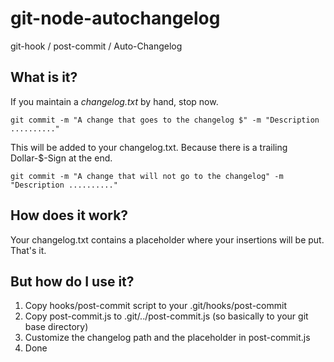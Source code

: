 # git-node-autochangelog
git-hook / post-commit / Auto-Changelog


## What is it?
If you maintain a *changelog.txt* by hand, stop now. 

    git commit -m "A change that goes to the changelog $" -m "Description .........."

This will be added to your changelog.txt. Because there is a trailing Dollar-$-Sign at the end.

    git commit -m "A change that will not go to the changelog" -m "Description .........."
    
    
## How does it work?
Your changelog.txt contains a placeholder where your insertions will be put. That's it.

## But how do I use it?
1. Copy hooks/post-commit script to your .git/hooks/post-commit
2. Copy post-commit.js to .git/../post-commit.js (so basically to your git base directory)
3. Customize the changelog path and the placeholder in post-commit.js
4. Done

